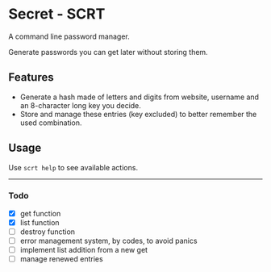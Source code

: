 # Secret - SCRT
A command line password manager.

Generate passwords you can get later without storing them.

## Features

- Generate a hash made of letters and digits from website, username and an 8-character long key you decide.
- Store and manage these entries (key excluded) to better remember the used combination.

## Usage

Use <code>scrt help</code> to see available actions.

---

### Todo
- [x] get function
- [x] list function
- [ ] destroy function
- [ ] error management system, by codes, to avoid panics
- [ ] implement list addition from a new get
- [ ] manage renewed entries
